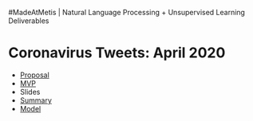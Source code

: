 #MadeAtMetis | Natural Language Processing + Unsupervised Learning Deliverables

# Coronavirus Tweets: April 2020


* [Proposal](https://github.com/slp22/nlp-project/blob/main/nlp-coronovirus-tweets-proposal.md)
* [MVP](https://github.com/slp22/nlp-project/blob/main/nlp-coronavirus-tweets-mvp.ipynb)
* Slides
* [Summary](https://github.com/slp22/nlp-project/blob/main/nlp-coronavirus-tweets-summary.ipynb)
* [Model](https://github.com/slp22/nlp-project/blob/main/nlp-coronavirus-tweets-model.ipynb)

